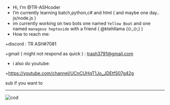 - Hi, I’m @TR-ASHcoder
- I’m currently learning batch,python,c# and html ( and maybe one day.. js/node.js )
- im currently working on two bots one named `Yellow Boat` and one named `managese heptoxide` with a friend  ( @ktehllama (⊙_⊙;) ) 
- How to reach me: 

+discord : TR ASH#7081

+gmail ( might not respond as quick ) : trash3791@gmail.com

- i also do youtube:

+https://youtube.com/channel/UCnCUHqT1Jo_JDEtfS07g42g

sub if you want to









____

![cod](https://user-images.githubusercontent.com/90879002/154206054-41351009-0468-41f1-9708-04006dd02028.png)




